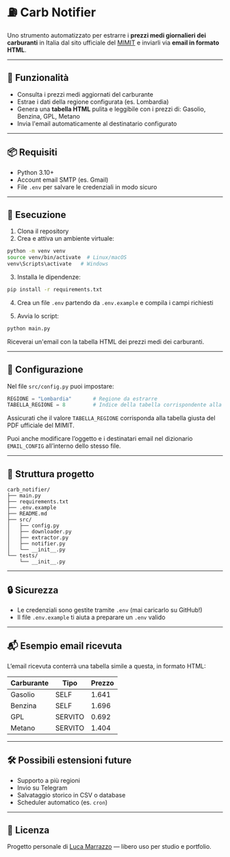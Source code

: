 
# ⛽️ Carb Notifier

Uno strumento automatizzato per estrarre i **prezzi medi giornalieri dei carburanti** in Italia dal sito ufficiale del [MIMIT](https://dgsaie.mise.gov.it/prezzi-medi-giornalieri-carburanti) e inviarli via **email in formato HTML**.

---

## 📌 Funzionalità

- Consulta i prezzi medi aggiornati del carburante
- Estrae i dati della regione configurata (es. Lombardia)
- Genera una **tabella HTML** pulita e leggibile con i prezzi di: Gasolio, Benzina, GPL, Metano
- Invia l'email automaticamente al destinatario configurato

---

## 📦 Requisiti

- Python 3.10+
- Account email SMTP (es. Gmail)
- File `.env` per salvare le credenziali in modo sicuro

---

## 🚀 Esecuzione

1. Clona il repository
2. Crea e attiva un ambiente virtuale:

```bash
python -m venv venv
source venv/bin/activate  # Linux/macOS
venv\Scripts\activate   # Windows
```

3. Installa le dipendenze:
```bash
pip install -r requirements.txt
```

4. Crea un file `.env` partendo da `.env.example` e compila i campi richiesti

5. Avvia lo script:
```bash
python main.py
```

Riceverai un'email con la tabella HTML dei prezzi medi dei carburanti.

---

## 🔧 Configurazione

Nel file `src/config.py` puoi impostare:

```python
REGIONE = "Lombardia"       # Regione da estrarre
TABELLA_REGIONE = 8         # Indice della tabella corrispondente alla regione nel PDF
```

Assicurati che il valore `TABELLA_REGIONE` corrisponda alla tabella giusta del PDF ufficiale del MIMIT.

Puoi anche modificare l’oggetto e i destinatari email nel dizionario `EMAIL_CONFIG` all’interno dello stesso file.

---

## 📂 Struttura progetto

```
carb_notifier/
├── main.py
├── requirements.txt
├── .env.example
├── README.md
├── src/
│   ├── config.py
│   ├── downloader.py
│   ├── extractor.py
│   ├── notifier.py
│   └── __init__.py
└── tests/
    └── __init__.py
```

---

## 🔒 Sicurezza

- Le credenziali sono gestite tramite `.env` (mai caricarlo su GitHub!)
- Il file `.env.example` ti aiuta a preparare un `.env` valido

---

## 📬 Esempio email ricevuta

L’email ricevuta conterrà una tabella simile a questa, in formato HTML:

| Carburante | Tipo     | Prezzo |
|------------|----------|--------|
| Gasolio    | SELF     | 1.641  |
| Benzina    | SELF     | 1.696  |
| GPL        | SERVITO  | 0.692  |
| Metano     | SERVITO  | 1.404  |

---

## 🛠 Possibili estensioni future

- Supporto a più regioni
- Invio su Telegram
- Salvataggio storico in CSV o database
- Scheduler automatico (es. `cron`)

---

## 📄 Licenza

Progetto personale di [Luca Marrazzo](https://github.com/ar3ac) — libero uso per studio e portfolio.
